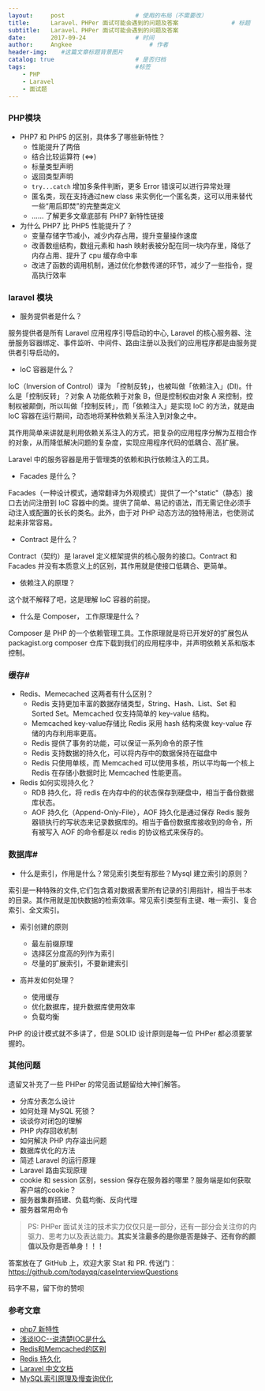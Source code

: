 ```yaml
---
layout:     post                    # 使用的布局（不需要改）
title:      Laravel、PHPer 面试可能会遇到的问题及答案               # 标题 
subtitle:   Laravel、PHPer 面试可能会遇到的问题及答案 
date:       2017-09-24              # 时间
author:     Angkee                      # 作者
header-img:    #这篇文章标题背景图片
catalog: true                       # 是否归档
tags:                               #标签
    - PHP
    - Laravel
    - 面试题
---
```


### PHP模块

- PHP7 和 PHP5 的区别，具体多了哪些新特性？
  - 性能提升了两倍 
  - 结合比较运算符 (<=>)
  - 标量类型声明
  - 返回类型声明
  - `try...catch` 增加多条件判断，更多 Error 错误可以进行异常处理
  - 匿名类，现在支持通过new class 来实例化一个匿名类，这可以用来替代一些“用后即焚”的完整类定义
  - …… 了解更多文章底部有 PHP7 新特性链接
- 为什么 PHP7 比 PHP5 性能提升了？
  - 变量存储字节减小，减少内存占用，提升变量操作速度
  - 改善数组结构，数组元素和 hash 映射表被分配在同一块内存里，降低了内存占用、提升了 cpu 缓存命中率
  - 改进了函数的调用机制，通过优化参数传递的环节，减少了一些指令，提高执行效率

### laravel 模块 

- 服务提供者是什么？

服务提供者是所有 Laravel 应用程序引导启动的中心, Laravel 的核心服务器、注册服务容器绑定、事件监听、中间件、路由注册以及我们的应用程序都是由服务提供者引导启动的。

- IoC 容器是什么？

IoC（Inversion of Control）译为 「控制反转」，也被叫做「依赖注入」(DI)。什么是「控制反转」？对象 A 功能依赖于对象 B，但是控制权由对象 A 来控制，控制权被颠倒，所以叫做「控制反转」，而「依赖注入」是实现 IoC 的方法，就是由 IoC 容器在运行期间，动态地将某种依赖关系注入到对象之中。

其作用简单来讲就是利用依赖关系注入的方式，把复杂的应用程序分解为互相合作的对象，从而降低解决问题的复杂度，实现应用程序代码的低耦合、高扩展。

Laravel 中的服务容器是用于管理类的依赖和执行依赖注入的工具。

- Facades 是什么？

Facades（一种设计模式，通常翻译为外观模式）提供了一个"static"（静态）接口去访问注册到 IoC 容器中的类。提供了简单、易记的语法，而无需记住必须手动注入或配置的长长的类名。此外，由于对 PHP 动态方法的独特用法，也使测试起来非常容易。

- Contract 是什么？

Contract（契约）是 laravel  定义框架提供的核心服务的接口。Contract 和 Facades 并没有本质意义上的区别，其作用就是使接口低耦合、更简单。


- 依赖注入的原理？
 
这个就不解释了吧，这是理解 IoC 容器的前提。

- 什么是 Composer， 工作原理是什么？

Composer 是 PHP 的一个依赖管理工具。工作原理就是将已开发好的扩展包从 packagist.org composer 仓库下载到我们的应用程序中，并声明依赖关系和版本控制。

### 缓存#

- Redis、Memecached 这两者有什么区别？
  - Redis 支持更加丰富的数据存储类型，String、Hash、List、Set 和 Sorted Set。Memcached 仅支持简单的 key-value 结构。
  - Memcached key-value存储比 Redis 采用 hash 结构来做 key-value 存储的内存利用率更高。
  - Redis 提供了事务的功能，可以保证一系列命令的原子性
  - Redis 支持数据的持久化，可以将内存中的数据保持在磁盘中
  - Redis 只使用单核，而 Memcached 可以使用多核，所以平均每一个核上 Redis 在存储小数据时比 Memcached 性能更高。
- Redis 如何实现持久化？
  - RDB 持久化，将 redis 在内存中的的状态保存到硬盘中，相当于备份数据库状态。
  - AOF 持久化（Append-Only-File），AOF 持久化是通过保存 Redis 服务器锁执行的写状态来记录数据库的。相当于备份数据库接收到的命令，所有被写入 AOF 的命令都是以 redis 的协议格式来保存的。

### 数据库#

- 什么是索引，作用是什么？常见索引类型有那些？Mysql 建立索引的原则？

索引是一种特殊的文件,它们包含着对数据表里所有记录的引用指针，相当于书本的目录。其作用就是加快数据的检索效率。常见索引类型有主键、唯一索引、复合索引、全文索引。

- 索引创建的原则
  - 最左前缀原理
  - 选择区分度高的列作为索引
  - 尽量的扩展索引，不要新建索引

- 高并发如何处理？
  - 使用缓存
  - 优化数据库，提升数据库使用效率
  - 负载均衡

PHP 的设计模式就不多讲了，但是 SOLID 设计原则是每一位 PHPer 都必须要掌握的。 

### 其他问题
遗留又补充了一些 PHPer 的常见面试题留给大神们解答。

- 分库分表怎么设计
- 如何处理 MySQL 死锁？
- 谈谈你对闭包的理解
- PHP 内存回收机制
- 如何解决 PHP 内存溢出问题
- 数据库优化的方法
- 简述 Laravel 的运行原理
- Laravel 路由实现原理
- cookie 和 session 区别，session 保存在服务器的哪里？服务端是如何获取客户端的cookie？
- 服务器集群搭建、负载均衡、反向代理
- 服务器常用命令

> PS: PHPer 面试关注的技术实力仅仅只是一部分，还有一部分会关注你的内驱力、思考力以及表达能力。**其实关注最多的是你是否是妹子、还有你的颜值以及你是否单身！！！** 

答案放在了 GitHub 上，欢迎大家 Stat 和 PR.
传送门：https://github.com/todayqq/caseInterviewQuestions

码字不易，留下你的赞呗 

### 参考文章

- [php7 新特性](http://php.net/manual/zh/migration70.new-features.php)
- [浅谈IOC--说清楚IOC是什么](http://www.cnblogs.com/DebugLZQ/archive/2013/06/05/3107957.html)
- [Redis和Memcached的区别](https://www.biaodianfu.com/redis-vs-memcached.html)
- [Redis 持久化](http://www.jianshu.com/p/bedec93e5a7b)
- [Laravel 中文文档](https://d.laravel-china.org/docs/5.5)
- [MySQL索引原理及慢查询优化](https://tech.meituan.com/mysql-index.html)

